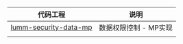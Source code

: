 

| 代码工程                                                 | 说明                  |
| -------------------------------------------------------- | --------------------- |
| [lumm-security-data-mp](lumm-security-data-mp/README.md) | 数据权限控制 - MP实现 |
|                                                          |                       |

